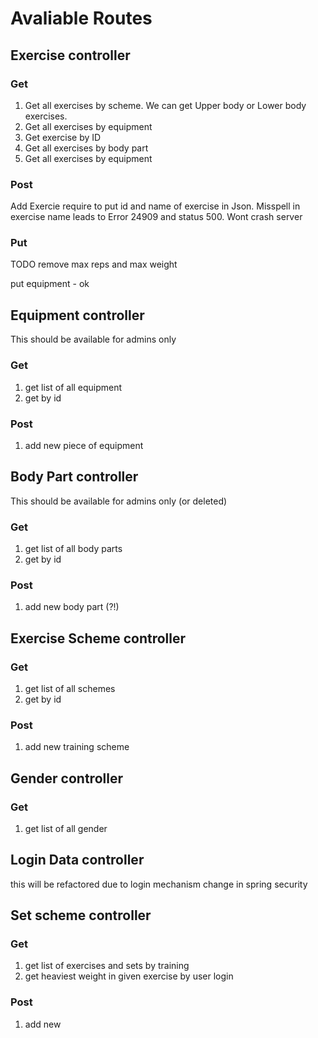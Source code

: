 # Avaliable Routes

## Exercise controller

### Get
1. Get all exercises by scheme. We can get Upper body or Lower body exercises.
2. Get  all exercises by equipment 
3. Get exercise by ID 
4. Get all exercises by body part
5. Get all exercises by equipment

### Post
Add Exercie require to put id and name of exercise in Json. Misspell in exercise name leads to 
Error 24909 and status 500. Wont crash server

### Put
TODO remove max reps and max weight

put equipment - ok

## Equipment controller
This should be available for admins only

### Get
1. get list of all equipment
2. get by id

### Post
1. add new piece of equipment

## Body Part controller
This should be available for admins only (or deleted)

### Get
1. get list of all body parts
2. get by id

### Post
1. add new body part (?!)

## Exercise Scheme controller

### Get
1. get list of all schemes
2. get by id

### Post
1. add new training scheme

## Gender controller

### Get
1. get list of all gender

## Login Data controller

this will be refactored due to login mechanism change in spring security

## Set scheme controller

### Get
1. get list of exercises and sets by training
2. get heaviest weight in given exercise by user login

### Post
1. add new 

